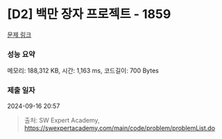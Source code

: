 # [D2] 백만 장자 프로젝트 - 1859 

[문제 링크](https://swexpertacademy.com/main/code/problem/problemDetail.do?contestProbId=AV5LrsUaDxcDFAXc) 

### 성능 요약

메모리: 188,312 KB, 시간: 1,163 ms, 코드길이: 700 Bytes

### 제출 일자

2024-09-16 20:57



> 출처: SW Expert Academy, https://swexpertacademy.com/main/code/problem/problemList.do